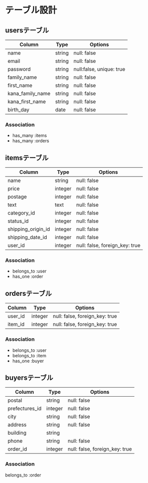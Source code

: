 # テーブル設計

## usersテーブル

| Column           | Type   | Options                  |
| ---------------- | ------ | ------------------------ |
| name             | string | null: false              |
| email            | string | null: false              |
| password         | string | null:false, unique: true |
| family_name      | string | null: false              |
| first_name       | string | null: false              |
| kana_family_name | string | null: false              |
| kana_first_name  | string | null: false              |
| birth_day        | date   | null: false              |


### Association
- has_many :items
- has_many :orders

## itemsテーブル

| Column             | Type       | Options                        |
| ------------------ | ---------- | ------------------------------ |
| name               | string     | null: false                    |
| price              | integer    | null: false                    |
| postage            | integer    | null: false                    |
| text               | text       | null: false                    |
| category_id        | integer    | null: false                    |
| status_id          | integer    | null: false                    |
| shipping_origin_id | integer    | null: false                    |
| shipping_date_id   | integer    | null: false                    |
| user_id            | integer    | null: false, foreign_key: true |


### Association

- belongs_to :user
- has_one :order

## ordersテーブル

| Column  | Type    | Options                         |
| ------- | ------- | ------------------------------- |
| user_id | integer |  null: false, foreign_key: true |
| item_id | integer |  null: false, foreign_key: true |

### Association

- belongs_to :user
- belongs_to :item
- has_one :buyer

## buyersテーブル

| Column         | Type    | Options                        |
| -------------- | ------- | ------------------------------ |
| postal         | string  | null: false                    |
| prefectures_id | integer | null: false                    |
| city           | string  | null: false                    |
| address        | string  | null: false                    |
| building       | string  |                                |
| phone          | string  | null: false                    |
| order_id       | integer | null: false, foreign_key: true |

### Association
belongs_to :order